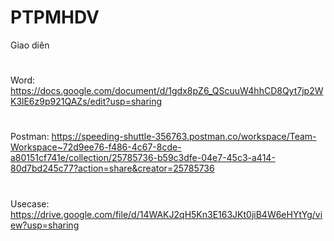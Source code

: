 # PTPMHDV
Giao diên
# 
Word: https://docs.google.com/document/d/1gdx8pZ6_QScuuW4hhCD8Qyt7jp2WK3lE6z9p921QAZs/edit?usp=sharing
#
Postman: https://speeding-shuttle-356763.postman.co/workspace/Team-Workspace~72d9ee76-f486-4c67-8cde-a80151cf741e/collection/25785736-b59c3dfe-04e7-45c3-a414-80d7bd245c77?action=share&creator=25785736
#
Usecase: https://drive.google.com/file/d/14WAKJ2qH5Kn3E163JKt0jiB4W6eHYtYg/view?usp=sharing
